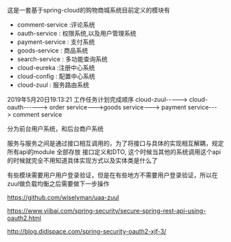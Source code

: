 
这是一套基于spring-cloud的购物商城系统目前定义的模块有
- comment-service :评论系统
- oauth-service : 权限系统,以及用户管理系统
- payment-service : 支付系统
- goods-service : 商品系统
- search-service : 多功能查询系统
- cloud-eureka  :注册中心系统
- cloud-config : 配置中心系统
- cloud-zuul :  服务路由系统

2019年5月20日19:13:21
工作任务计划完成顺序
cloud-zuul-----> cloud-oauth------> order service--->goods service---> payment service---> comment service

分为前台用户系统，和后台商户系统


服务与服务之间是通过接口相互调用的，为了将接口与具体的实现相互解耦，规定 所有api的module 全部存放 接口定义和DTO,
这个时候当其他的系统调用这个api的时候就完全不用知道具体实现方式以及实体类是什么了



有些模块需要用户用户登录验证，但是在有些地方不需要用户登录验证，所以在zuul做负载均衡之后需要做下一步操作

https://github.com/wiselyman/uaa-zuul

https://www.yiibai.com/spring-security/secure-spring-rest-api-using-oauth2.html

http://blog.didispace.com/spring-security-oauth2-xjf-3/